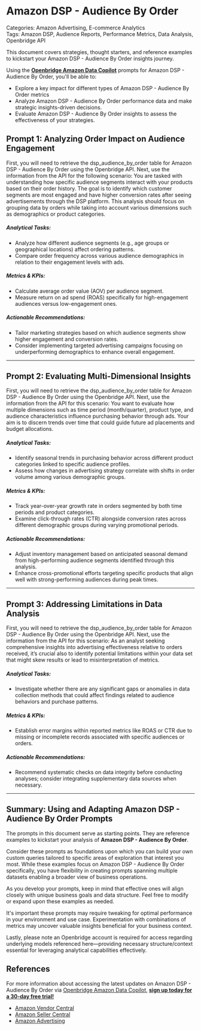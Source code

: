 # Amazon DSP - Audience By Order

Categories: Amazon Advertising, E-commerce Analytics  
Tags: Amazon DSP, Audience Reports, Performance Metrics, Data Analysis, Openbridge API

This document covers strategies, thought starters, and reference examples to kickstart your Amazon DSP - Audience By Order insights journey.

Using the <a href="https://chatgpt.com/g/g-Sg4qP7r3v-openbridge-data-copilot" target="_blank"><strong>Openbridge Amazon Data Copilot</strong></a> prompts for Amazon DSP - Audience By Order, you'll be able to:

- Explore a key impact for different types of Amazon DSP - Audience By Order metrics
- Analyze Amazon DSP - Audience By Order performance data and make strategic insights-driven decisions.
- Evaluate Amazon DSP - Audience By Order insights to assess the effectiveness of your strategies.

## Prompt 1: Analyzing Order Impact on Audience Engagement 

First, you will need to retrieve the dsp_audience_by_order table for Amazon DSP - Audience By Order using the Openbridge API. Next, use the information from the API for the following scenario: You are tasked with understanding how specific audience segments interact with your products based on their order history. The goal is to identify which customer segments are most engaged and have higher conversion rates after seeing advertisements through the DSP platform. This analysis should focus on grouping data by orders while taking into account various dimensions such as demographics or product categories. 

##### Analytical Tasks:
- Analyze how different audience segments (e.g., age groups or geographical locations) affect ordering patterns.
- Compare order frequency across various audience demographics in relation to their engagement levels with ads.
  
##### Metrics & KPIs:
- Calculate average order value (AOV) per audience segment.
- Measure return on ad spend (ROAS) specifically for high-engagement audiences versus low-engagement ones.

##### Actionable Recommendations:
- Tailor marketing strategies based on which audience segments show higher engagement and conversion rates.
- Consider implementing targeted advertising campaigns focusing on underperforming demographics to enhance overall engagement.

---

## Prompt 2: Evaluating Multi-Dimensional Insights

First, you will need to retrieve the dsp_audience_by_order table for Amazon DSP - Audience By Order using the Openbridge API. Next, use the information from the API for this scenario: You want to evaluate how multiple dimensions such as time period (month/quarter), product type, and audience characteristics influence purchasing behavior through ads. Your aim is to discern trends over time that could guide future ad placements and budget allocations. 

##### Analytical Tasks:
- Identify seasonal trends in purchasing behavior across different product categories linked to specific audience profiles.
- Assess how changes in advertising strategy correlate with shifts in order volume among various demographic groups.

##### Metrics & KPIs:
- Track year-over-year growth rate in orders segmented by both time periods and product categories.
- Examine click-through rates (CTR) alongside conversion rates across different demographic groups during varying promotional periods.

##### Actionable Recommendations:
- Adjust inventory management based on anticipated seasonal demand from high-performing audience segments identified through this analysis.
- Enhance cross-promotional efforts targeting specific products that align well with strong-performing audiences during peak times.

---

## Prompt 3: Addressing Limitations in Data Analysis

First, you will need to retrieve the dsp_audience_by_order table for Amazon DSP - Audience By Order using the Openbridge API. Next, use the information from the API for this scenario: As an analyst seeking comprehensive insights into advertising effectiveness relative to orders received, it’s crucial also to identify potential limitations within your data set that might skew results or lead to misinterpretation of metrics. 

##### Analytical Tasks:
- Investigate whether there are any significant gaps or anomalies in data collection methods that could affect findings related to audience behaviors and purchase patterns.
  
##### Metrics & KPIs:
- Establish error margins within reported metrics like ROAS or CTR due to missing or incomplete records associated with specific audiences or orders.

##### Actionable Recommendations:
- Recommend systematic checks on data integrity before conducting analyses; consider integrating supplementary data sources when necessary.
  
---

## Summary: Using and Adapting Amazon DSP - Audience By Order Prompts
The prompts in this document serve as starting points. They are reference examples to kickstart your analysis of **Amazon DSP - Audience By Order**.

Consider these prompts as foundations upon which you can build your own custom queries tailored to specific areas of exploration that interest you most. While these examples focus on Amazon DSP - Audience By Order specifically, you have flexibility in creating prompts spanning multiple datasets enabling a broader view of business operations.

As you develop your prompts, keep in mind that effective ones will align closely with unique business goals and data structure. Feel free to modify or expand upon these examples as needed.

It's important these prompts may require tweaking for optimal performance in your environment and use case. Experimentation with combinations of metrics may uncover valuable insights beneficial for your business context.

Lastly, please note an Openbridge account is required for access regarding underlying models referenced here—providing necessary structure/context essential for leveraging analytical capabilities effectively.

## References   
For more information about accessing the latest updates on Amazon DSP - Audience By Order via <a href="https://chatgpt.com/g/g-Sg4qP7r3v-openbridge-data-copilot" target="_blank">Openbridge Amazon Data Copilot</a>, <a href="https://openbridge.com" target="_blank"><strong>sign up today for a 30-day free trial!</strong></a>

<ul>
<li> <a href="https://www.openbridge.com/amazon-vendor-central/" target="_blank">Amazon Vendor Central</a> </li>
<li> <a href="https://www.openbridge.com/amazon-selling-partner/" target="_blank">Amazon Seller Central</a> </li>
<li> <a href="https://www.openbridge.com/amazon-advertising/" target="_blank">Amazon Advertising</a> </li>
</ul>